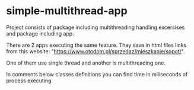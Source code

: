 # simple-multithread-app

Project consists of package including multithreading handling excersises and package including app.

There are 2 apps executing the same feature. They save in html files links from this website: 
"https://www.otodom.pl/sprzedaz/mieszkanie/sopot/".

One of them use single thread and another is multithreading one.

In comments below classes definitions you can find time in miliseconds of process executing.
